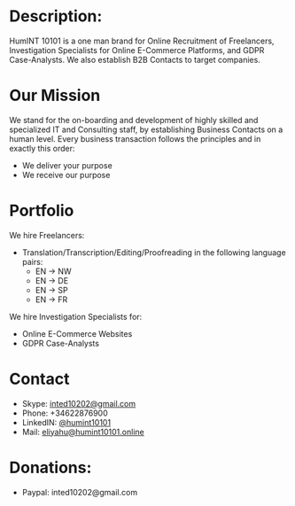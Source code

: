 # Description:
HumINT 10101 is a one man brand for Online Recruitment of Freelancers, Investigation Specialists for Online E-Commerce Platforms, and GDPR Case-Analysts. We also establish B2B Contacts to target companies.

# Our Mission
We stand for the on-boarding and development of highly skilled and specialized IT and Consulting staff, by establishing Business Contacts on a human level. Every business transaction follows the principles and in exactly this order:
* We deliver your purpose
* We receive our purpose

# Portfolio
We hire Freelancers:
* Translation/Transcription/Editing/Proofreading in the following language pairs:
  * EN -> NW
  * EN -> DE
  * EN -> SP
  * EN -> FR

We hire Investigation Specialists for:
* Online E-Commerce Websites
* GDPR Case-Analysts

# Contact
* Skype: [inted10202@gmail.com](https://join.skype.com/invite/cpNfLATNDSoq)
* Phone: +34622876900
* LinkedIN: [@humint10101](https://www.linkedin.com/in/humint10101/)
* Mail: [eliyahu@humint10101.online](mailto:eliyahu@humint10101.online)

# Donations:
* Paypal: inted10202<span></span>@gmail.com

